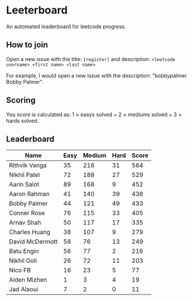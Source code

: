 # Leeterboard

An automated leaderboard for leetcode progress.

## How to join

Open a new issue with the title: `[register]` and description:
`<leetcode username> <first name> <last name>`

For example, I would open a new issue with the description: "bobbypalmer Bobby Palmer".

## Scoring

You score is calculated as:
1 $\times$ easys solved + 2 $\times$ mediums solved + 3 $\times$ hards solved.

## Leaderboard
| Name | Easy | Medium | Hard | Score |
| --- | --- | --- | --- | --- |
| Rithvik Vanga | 35 | 218 | 31 | 564 |
| Nikhil Patel | 72 | 188 | 27 | 529 |
| Aarin Salot | 89 | 168 | 9 | 452 |
| Aaron Rahman | 41 | 140 | 39 | 438 |
| Bobby Palmer | 44 | 121 | 49 | 433 |
| Conner Rose | 76 | 115 | 33 | 405 |
| Arnav Shah | 50 | 117 | 17 | 335 |
| Charles Huang | 38 | 107 | 9 | 279 |
| David McDermott | 58 | 76 | 13 | 249 |
| Batu Engin | 56 | 77 | 2 | 216 |
| Nikhil Goli | 26 | 72 | 11 | 203 |
| Nico FB | 16 | 23 | 5 | 77 |
| Aiden Mizhen | 1 | 3 | 4 | 19 |
| Jad Alaoui | 7 | 2 | 0 | 11 |
